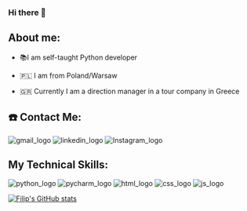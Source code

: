 ### Hi there 👋

<!--
**MalesaFilip/MalesaFilip** is a ✨ _special_ ✨ repository because its `README.md` (this file) appears on your GitHub profile.

Here are some ideas to get you started:

- 🔭 I’m currently working on ...
- 🌱 I’m currently learning ...
- 👯 I’m looking to collaborate on ...
- 🤔 I’m looking for help with ...
- 💬 Ask me about ...
- 📫 How to reach me: ...
- 😄 Pronouns: ...
- ⚡ Fun fact: ...
-->
## About me: ##
- 📚I am self-taught Python developer

- 🇵🇱 I am from Poland/Warsaw

- 🇬🇷 Currently I am a direction manager in a tour company in Greece




## ☎️ Contact Me: ##
![gmail_logo](https://user-images.githubusercontent.com/121855877/211012302-7f0538ab-4347-405e-9d06-c86e89db0e90.png)
![linkedin_logo](https://user-images.githubusercontent.com/121855877/211012140-fc629ebf-1502-4bde-b60a-f1ab860a2787.png)
![Instagram_logo](https://user-images.githubusercontent.com/121855877/211027923-b46a239e-fb6f-4b93-bc0a-77cf13a96e65.png)





## My Technical Skills: ##
![python_logo](https://user-images.githubusercontent.com/121855877/211010065-5f083749-e5f3-4502-956f-e9c0a895cc4c.png)
![pycharm_logo](https://user-images.githubusercontent.com/121855877/211010089-976a3b95-69a0-41a1-ba34-effe3a2b5b27.png)
![html_logo](https://user-images.githubusercontent.com/121855877/211010102-31683fe0-96eb-43e5-ad8c-460a00d56cee.png)
![css_logo](https://user-images.githubusercontent.com/121855877/211010111-ff3accd4-08c8-4f69-b681-43bfdaf1085d.png)
![js_logo](https://user-images.githubusercontent.com/121855877/211010113-3da62909-7a7e-49b6-bcf9-e21090ee41f9.png)


[![Filip's GitHub stats](https://github-readme-stats.vercel.app/api?username=MalesaFilip)](https://github.com/MalesaFilip/github-readme-stats)


